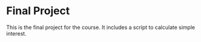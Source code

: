 # Final Project
This is the final project for the course. It includes a script to calculate simple interest.
